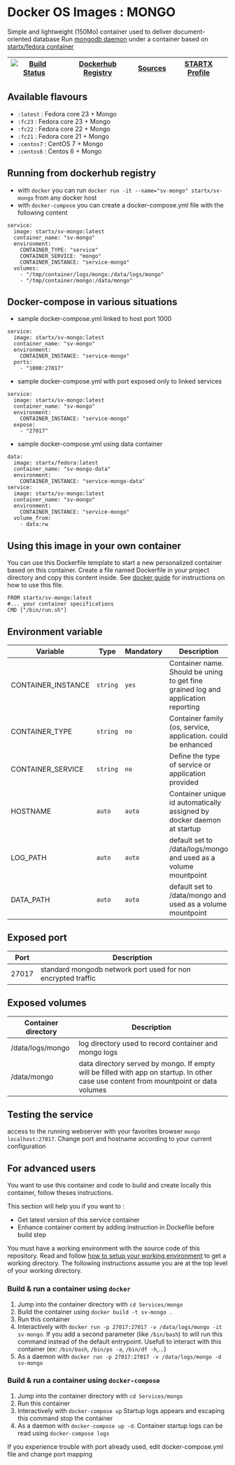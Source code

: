 <!--[metadata]>
+++
title = "STARTX Docker Services Images : MONGO"
description = "Docker container with mongo service based on latest fedora"
keywords = ["home, docker, startx, mongo, fedora, centos, repository, container, swarm, compose"]
weight=3
+++
<![end-metadata]-->

# Docker OS Images : MONGO

Simple and lightweight (150Mo) container used to deliver document-oriented database
Run [mongodb daemon](https://www.mongodb.org/) under a container based on [startx/fedora container](https://hub.docker.com/r/startx/fedora)

| [![Build Status](https://travis-ci.org/startxfr/docker-images.svg)](https://travis-ci.org/startxfr/docker-images) | [Dockerhub Registry](https://hub.docker.com/r/startx/sv-mongo/) | [Sources](https://github.com/startxfr/docker-images/Services/mongo)             | [STARTX Profile](https://github.com/startxfr) | 
|-------------------------------------------------------------------------------------------------------------------|-----------------------------------------------------------------|---------------------------------------------------------------------------------|-----------------------------------------------|

## Available flavours

* `:latest` : Fedora core 23 + Mongo 
* `:fc23` : Fedora core 23 + Mongo 
* `:fc22` : Fedora core 22 + Mongo 
* `:fc21` : Fedora core 21 + Mongo 
* `:centos7` : CentOS 7 + Mongo 
* `:centos6` : Centos 6 + Mongo 

## Running from dockerhub registry

* with `docker` you can run `docker run -it --name="sv-mongo" startx/sv-mongo` from any docker host
* with `docker-compose` you can create a docker-compose.yml file with the following content
```
service:
  image: startx/sv-mongo:latest
  container_name: "sv-mongo"
  environment:
    CONTAINER_TYPE: "service"
    CONTAINER_SERVICE: "mongo"
    CONTAINER_INSTANCE: "service-mongo"
  volumes:
    - "/tmp/container/logs/mongo:/data/logs/mongo"
    - "/tmp/container/mongo:/data/mongo"
```

## Docker-compose in various situations

* sample docker-compose.yml linked to host port 1000
```
service:
  image: startx/sv-mongo:latest
  container_name: "sv-mongo"
  environment:
    CONTAINER_INSTANCE: "service-mongo"
  ports:
    - "1000:27017"
```
* sample docker-compose.yml with port exposed only to linked services
```
service:
  image: startx/sv-mongo:latest
  container_name: "sv-mongo"
  environment:
    CONTAINER_INSTANCE: "service-mongo"
  expose:
    - "27017"
```
* sample docker-compose.yml using data container
```
data:
  image: startx/fedora:latest
  container_name: "sv-mongo-data"
  environment:
    CONTAINER_INSTANCE: "service-mongo-data"
service:
  image: startx/sv-mongo:latest
  container_name: "sv-mongo"
  environment:
    CONTAINER_INSTANCE: "service-mongo"
  volume_from:
    - data:rw
```

## Using this image in your own container

You can use this Dockerfile template to start a new personalized container based on this container. Create a file named Dockerfile in your project directory and copy this content inside. See [docker guide](http://docs.docker.com/engine/reference/builder/) for instructions on how to use this file.
 ```
FROM startx/sv-mongo:latest
#... your container specifications
CMD ["/bin/run.sh"]
```

## Environment variable

| Variable                  | Type     | Mandatory | Description                                                              |
|---------------------------|----------|-----------|--------------------------------------------------------------------------|
| CONTAINER_INSTANCE        | `string` | `yes`     | Container name. Should be uning to get fine grained log and application reporting
| CONTAINER_TYPE            | `string` | `no`      | Container family (os, service, application. could be enhanced 
| CONTAINER_SERVICE         | `string` | `no`      | Define the type of service or application provided
| HOSTNAME                  | `auto`   | `auto`    | Container unique id automatically assigned by docker daemon at startup
| LOG_PATH                  | `auto`   | `auto`    | default set to /data/logs/mongo and used as a volume mountpoint
| DATA_PATH                 | `auto`   | `auto`    | default set to /data/mongo and used as a volume mountpoint

## Exposed port

| Port  | Description                                                              |
|-------|--------------------------------------------------------------------------|
| 27017 | standard mongodb network port used for non encrypted traffic

## Exposed volumes

| Container directory  | Description                                                              |
|----------------------|--------------------------------------------------------------------------|
| /data/logs/mongo     | log directory used to record container and mongo logs
| /data/mongo          | data directory served by mongo. If empty will be filled with app on startup. In other case use content from mountpoint or data volumes

## Testing the service

access to the running webserver with your favorites browser `mongo localhost:27017`. Change port and hostname according to your current configuration

## For advanced users

You want to use this container and code to build and create locally this container, follow theses instructions.

This section will help you if you want to :
* Get latest version of this service container
* Enhance container content by adding instruction in Dockefile before build step

You must have a working environment with the source code of this repository. Read and follow [how to setup your working environment](https://github.com/startxfr/docker-images#setup-your-working-environment-mandatory) to get a working directory. The following instructions assume you are at the top level of your working directory.

### Build & run a container using `docker`

1. Jump into the container directory with `cd Services/mongo`
2. Build the container using `docker build -t sv-mongo .`
3. Run this container 
  1. Interactively with `docker run -p 27017:27017 -v /data/logs/mongo -it sv-mongo`. If you add a second parameter (like `/bin/bash`) to will run this command instead of the default entrypoint. Usefull to interact with this container (ex: `/bin/bash`, `/bin/ps -a`, `/bin/df -h`,...) 
  2. As a daemon with `docker run -p 27017:27017 -v /data/logs/mongo -d sv-mongo`


### Build & run a container using `docker-compose`

1. Jump into the container directory with `cd Services/mongo`
2. Run this container 
  1. Interactively with `docker-compose up` Startup logs appears and escaping this command stop the container
  2. As a daemon with `docker-compose up -d`. Container startup logs can be read using `docker-compose logs`

If you experience trouble with port already used, edit docker-compose.yml file and change port mapping
